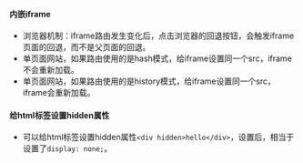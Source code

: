 #### 内嵌iframe
* 浏览器机制：iframe路由发生变化后，点击浏览器的回退按钮，会触发iframe页面的回退，而不是父页面的回退。
* 单页面网站，如果路由使用的是hash模式，给iframe设置同一个src，iframe不会重新加载。
* 单页面网站，如果路由使用的是history模式，给iframe设置同一个src，iframe会重新加载。

#### 给html标签设置hidden属性
* 可以给html标签设置hidden属性`<div hidden>hello</div>`，设置后，相当于设置了`display: none;`。

